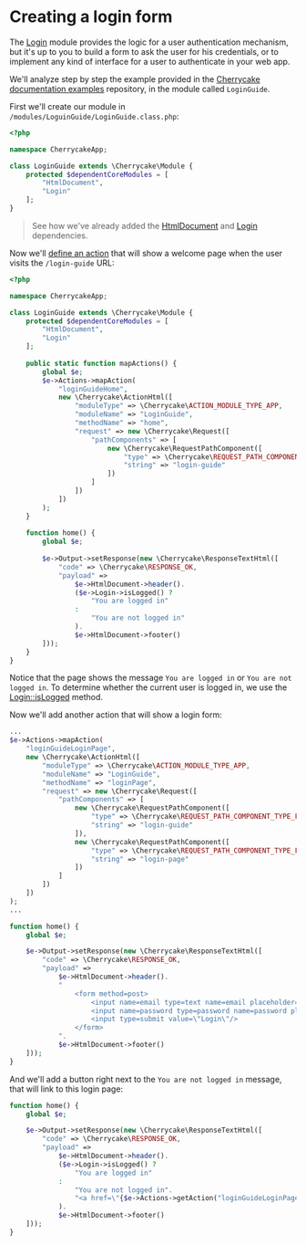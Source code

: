 # Creating a login form

The [Login](../../reference/core-modules/login/) module provides the logic for a user authentication mechanism, but it's up to you to build a form to ask the user for his credentials, or to implement any kind of interface for a user to authenticate in your web app.

We'll analyze step by step the example provided in the [Cherrycake documentation examples](https://github.com/tin-cat/cherrycake-documentation-examples) repository, in the module called `LoginGuide`.

First we'll create our module in `/modules/LoguinGuide/LoginGuide.class.php`:

```php
<?php

namespace CherrycakeApp;

class LoginGuide extends \Cherrycake\Module {
    protected $dependentCoreModules = [
        "HtmlDocument",
        "Login"
    ];
}
```

> See how we've already added the [HtmlDocument](../../reference/core-modules/htmldocument/) and [Login](../../reference/core-modules/login/) dependencies.

Now we'll [define an action](../actions-guide/) that will show a welcome page when the user visits the `/login-guide` URL:

```php
<?php

namespace CherrycakeApp;

class LoginGuide extends \Cherrycake\Module {
    protected $dependentCoreModules = [
        "HtmlDocument",
        "Login"
    ];
    
    public static function mapActions() {
        global $e; 
        $e->Actions->mapAction(
            "loginGuideHome",
            new \Cherrycake\ActionHtml([
                "moduleType" => \Cherrycake\ACTION_MODULE_TYPE_APP,
                "moduleName" => "LoginGuide",
                "methodName" => "home",
                "request" => new \Cherrycake\Request([
                    "pathComponents" => [
                        new \Cherrycake\RequestPathComponent([
                            "type" => \Cherrycake\REQUEST_PATH_COMPONENT_TYPE_FIXED,
                            "string" => "login-guide"
                        ])
                    ]
                ])
            ])
        );
    }
    
    function home() {
        global $e;
    
        $e->Output->setResponse(new \Cherrycake\ResponseTextHtml([
            "code" => \Cherrycake\RESPONSE_OK,
            "payload" =>
                $e->HtmlDocument->header().
                ($e->Login->isLogged() ?
                    "You are logged in"
                :
                    "You are not logged in"
                ).
                $e->HtmlDocument->footer()
        ]));
    }
}
```

Notice that the page shows the message `You are logged in` or `You are not logged in`. To determine whether the current user is logged in, we use the [Login::isLogged](../../reference/core-modules/login/login-methods.md#islogged) method.

Now we'll add another action that will show a login form:

```php
...
$e->Actions->mapAction(
    "loginGuideLoginPage",
    new \Cherrycake\ActionHtml([
        "moduleType" => \Cherrycake\ACTION_MODULE_TYPE_APP,
        "moduleName" => "LoginGuide",
        "methodName" => "loginPage",
        "request" => new \Cherrycake\Request([
            "pathComponents" => [
                new \Cherrycake\RequestPathComponent([
                    "type" => \Cherrycake\REQUEST_PATH_COMPONENT_TYPE_FIXED,
                    "string" => "login-guide"
                ]),
                new \Cherrycake\RequestPathComponent([
                    "type" => \Cherrycake\REQUEST_PATH_COMPONENT_TYPE_FIXED,
                    "string" => "login-page"
                ])
            ]
        ])
    ])
);
...
```

```php
function home() {
    global $e;

    $e->Output->setResponse(new \Cherrycake\ResponseTextHtml([
        "code" => \Cherrycake\RESPONSE_OK,
        "payload" =>
            $e->HtmlDocument->header().
            "
                <form method=post>
                    <input name=email type=text name=email placeholder=\"Email\" />
                    <input name=password type=password name=password placeholder=\"Password\" />
                    <input type=submit value=\"Login\"/>
                </form>
            ".
            $e->HtmlDocument->footer()
    ]));
}
```

And we'll add a button right next to the `You are not logged in` message, that will link to this login page:

```php
function home() {
    global $e;

    $e->Output->setResponse(new \Cherrycake\ResponseTextHtml([
        "code" => \Cherrycake\RESPONSE_OK,
        "payload" =>
            $e->HtmlDocument->header().
            ($e->Login->isLogged() ?
                "You are logged in"
            :
                "You are not logged in".
                "<a href=\"{$e->Actions->getAction("loginGuideLoginPage")->request->buildUrl()}\" class=button>Login</a>"
            ).
            $e->HtmlDocument->footer()
    ]));
}
```

